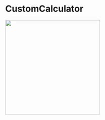 # CustomCalculator

<img src="https://user-images.githubusercontent.com/48642470/126330551-b128d3de-4d12-46d3-977f-813fa14bd804.gif" width="300">
